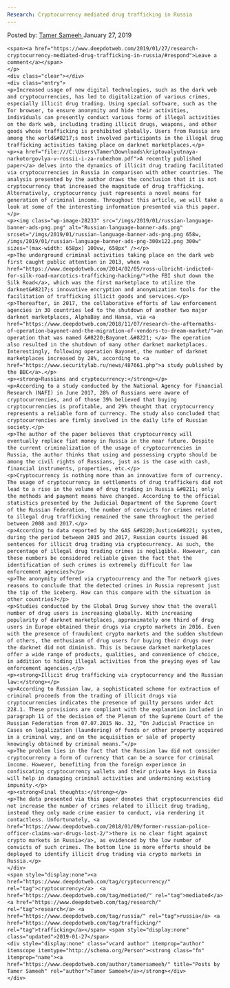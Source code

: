 ```yaml
---
Research: Cryptocurrency mediated drug trafficking in Russia
---
```

<article class="post-listing post-28227 post type-post status-publish format-standard has-post-thumbnail hentry  tag-cryptocurrency tag-mediated tag-research tag-russia tag-trafficking">
    <div class="post-inner">
        <span>Posted by: <a href="https://www.deepdotweb.com/author/tamersameeh/" title="">Tamer Sameeh </a></span>
    <span>January 27, 2019</span>
    
    <span><a href="https://www.deepdotweb.com/2019/01/27/research-cryptocurrency-mediated-drug-trafficking-in-russia/#respond">Leave a comment</a></span>
    </p>
    <div class="clear"></div>
    <div class="entry">
    <p>Increased usage of new digital technologies, such as the dark web and cryptocurrencies, has led to digitalization of various crimes, especially illicit drug trading. Using special software, such as the Tor browser, to ensure anonymity and hide their activities, individuals can presently conduct various forms of illegal activities on the dark web, including trading illicit drugs, weapons, and other goods whose trafficking is prohibited globally. Users from Russia are among the world&#8217;s most involved participants in the illegal drug trafficking activities taking place on darknet marketplaces.</p>
    <p><a href="file:///C:\Users\Tamer\Downloads\kriptovalyutnaya-narkotorgovlya-v-rossii-i-za-rubezhom.pdf">A recently published paper</a> delves into the dynamics of illicit drug trading facilitated via cryptocurrencies in Russia in comparison with other countries. The analysis presented by the author draws the conclusion that it is not cryptocurrency that increased the magnitude of drug trafficking. Alternatively, cryptocurrency just represents a novel means for generation of criminal income. Throughout this article, we will take a look at some of the interesting information presented via this paper.</p>
    <p><img class="wp-image-28233" src="/imgs/2019/01/russian-language-banner-ads-png.png" alt="Russian-language-banner-ads.png" srcset="/imgs/2019/01/russian-language-banner-ads-png.png 658w, /imgs/2019/01/russian-language-banner-ads-png-300x122.png 300w" sizes="(max-width: 658px) 100vw, 658px" /></p>
    <p>The underground criminal activities taking place on the dark web first caught public attention in 2013, when <a href="https://www.deepdotweb.com/2014/02/05/ross-ulbricht-indicted-for-silk-road-narcotics-trafficking-hacking/">the FBI shut down the Silk Road</a>, which was the first marketplace to utilize the darknet&#8217;s innovative encryption and anonymization tools for the facilitation of trafficking illicit goods and services.</p>
    <p>Thereafter, in 2017, the collaborative efforts of law enforcement agencies in 30 countries led to the shutdown of another two major darknet marketplaces, AlphaBay and Hansa, via <a href="https://www.deepdotweb.com/2018/11/07/research-the-aftermaths-of-operation-bayonet-and-the-migration-of-vendors-to-dream-market/">an operation that was named &#8220;Bayonet.&#8221; </a> The operation also resulted in the shutdown of many other darknet marketplaces. Interestingly, following operation Bayonet, the number of darknet marketplaces increased by 28%, according to <a href="https://www.securitylab.ru/news/487661.php">a study published by the BBC</a>.</p>
    <p><strong>Russians and cryptocurrency:</strong></p>
    <p>According to a study conducted by the National Agency for Financial Research (NAFI) in June 2017, 28% of Russians were aware of cryptocurrencies, and of those 39% believed that buying cryptocurrencies is profitable, and 29% thought that cryptocurrency represents a reliable form of currency. The study also concluded that cryptocurrencies are firmly involved in the daily life of Russian society.</p>
    <p>The author of the paper believes that cryptocurrency will eventually replace fiat money in Russia in the near future. Despite the current criminalization of the usage of cryptocurrencies in Russia, the author thinks that using and possessing crypto should be among the civil rights of Russians, just as is the case with cash, financial instruments, properties, etc.</p>
    <p>Cryptocurrency is nothing more than an innovative form of currency. The usage of cryptocurrency in settlements of drug traffickers did not lead to a rise in the volume of drug trading in Russia &#8211; only the methods and payment means have changed. According to the official statistics presented by the Judicial Department of the Supreme Court of the Russian Federation, the number of convicts for crimes related to illegal drug trafficking remained the same throughout the period between 2008 and 2017.</p>
    <p>According to data reported by the GAS &#8220;Justice&#8221; system, during the period between 2015 and 2017, Russian courts issued 86 sentences for illicit drug trading via cryptocurrency. As such, the percentage of illegal drug trading crimes is negligible. However, can these numbers be considered reliable given the fact that the identification of such crimes is extremely difficult for law enforcement agencies?</p>
    <p>The anonymity offered via cryptocurrency and the Tor network gives reasons to conclude that the detected crimes in Russia represent just the tip of the iceberg. How can this compare with the situation in other countries?</p>
    <p>Studies conducted by the Global Drug Survey show that the overall number of drug users is increasing globally. With increasing popularity of darknet marketplaces, approximately one third of drug users in Europe obtained their drugs via crypto markets in 2016. Even with the presence of fraudulent crypto markets and the sudden shutdown of others, the enthusiasm of drug users for buying their drugs over the darknet did not diminish. This is because darknet marketplaces offer a wide range of products, qualities, and convenience of choice, in addition to hiding illegal activities from the preying eyes of law enforcement agencies.</p>
    <p><strong>Illicit drug trafficking via cryptocurrency and the Russian law:</strong></p>
    <p>According to Russian law, a sophisticated scheme for extraction of criminal proceeds from the trading of illicit drugs via cryptocurrencies indicates the presence of guilty persons under Act 228.1. These provisions are compliant with the explanation included in paragraph 11 of the decision of the Plenum of the Supreme Court of the Russian Federation from 07.07.2015 No. 32, “On Judicial Practice in Cases on legalization (laundering) of funds or other property acquired in a criminal way, and on the acquisition or sale of property knowingly obtained by criminal means.”</p>
    <p>The problem lies in the fact that the Russian law did not consider cryptocurrency a form of currency that can be a source for criminal income. However, benefiting from the foreign experience in confiscating cryptocurrency wallets and their private keys in Russia will help in damaging criminal activities and undermining existing impunity.</p>
    <p><strong>Final thoughts:</strong></p>
    <p>The data presented via this paper denotes that cryptocurrencies did not increase the number of crimes related to illicit drug trading, instead they only made crime easier to conduct, via rendering it contactless. Unfortunately, <a href="https://www.deepdotweb.com/2018/01/09/former-russian-police-officer-claims-war-drugs-lost-2/">there is no clear fight against crypto markets in Russia</a>, as evidenced by the low number of convicts of such crimes. The bottom line is more efforts should be deployed to identify illicit drug trading via crypto markets in Russia.</p>
    </div>
    <span style="display:none"><a href="https://www.deepdotweb.com/tag/cryptocurrency/" rel="tag">cryptocurrency</a>  <a href="https://www.deepdotweb.com/tag/mediated/" rel="tag">mediated</a> <a href="https://www.deepdotweb.com/tag/research/" rel="tag">research</a> <a href="https://www.deepdotweb.com/tag/russia/" rel="tag">russia</a> <a href="https://www.deepdotweb.com/tag/trafficking/" rel="tag">trafficking</a></span> <span style="display:none" class="updated">2019-01-27</span>
    <div style="display:none" class="vcard author" itemprop="author" itemscope itemtype="http://schema.org/Person"><strong class="fn" itemprop="name"><a href="https://www.deepdotweb.com/author/tamersameeh/" title="Posts by Tamer Sameeh" rel="author">Tamer Sameeh</a></strong></div>
    </div>
</article>

